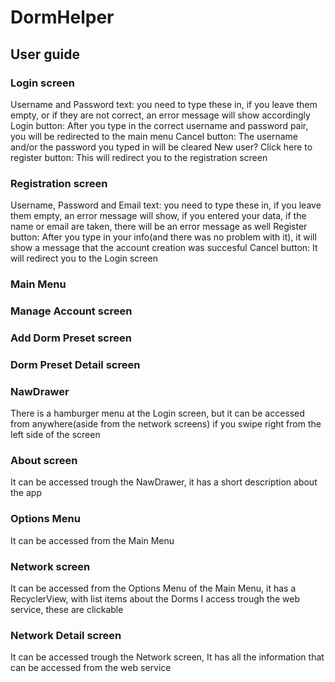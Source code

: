 # DormHelper

## User guide

### Login screen
Username and Password text: you need to type these in, if you leave them empty, or if they are not correct, an error message will show accordingly
Login button: After you type in the correct username and password pair, you will be redirected to the main menu
Cancel button: The username and/or the password you typed in will be cleared
New user? Click here to register button: This will redirect you to the registration screen

### Registration screen
Username, Password and Email text: you need to type these in, if you leave them empty, an error message will show, if you entered your data, if the name or email are taken, there will be an error message as well
Register button: After you type in your info(and there was no problem with it), it will show a message that the account creation was succesful
Cancel button: It will redirect you to the Login screen

### Main Menu

### Manage Account screen

### Add Dorm Preset screen

### Dorm Preset Detail screen

### NawDrawer
There is a hamburger menu at the Login screen, but it can be accessed from anywhere(aside from the network screens) if you swipe right from the left side of the screen

### About screen
It can be accessed trough the NawDrawer, it has a short description about the app

### Options Menu
It can be accessed from the Main Menu

### Network screen
It can be accessed from the Options Menu of the Main Menu, it has a RecyclerView, with list items about the Dorms I access trough the web service, these are clickable

### Network Detail screen
It can be accessed trough the Network screen, It has all the information that can be accessed from the web service
